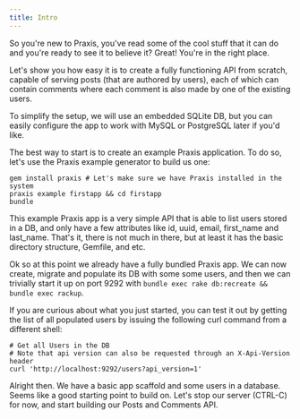 ```yaml
---
title: Intro
---
```

So you're new to Praxis, you've read some of the cool stuff that it can do and
you're ready to see it to believe it? Great! You're in the right place.

Let's show you how easy it is to create a fully functioning API from scratch, capable of serving posts (that are authored by users), each of which can contain comments where each comment is also made by one of the existing users.

To simplify the setup, we will use an embedded SQLite DB, but you can easily configure
the app to work with MySQL or PostgreSQL later if you'd like.

The best way to start is to create an example Praxis application. To do so, let's use the Praxis
example generator to build us one:

```shell
gem install praxis # Let's make sure we have Praxis installed in the system
praxis example firstapp && cd firstapp
bundle
```

This example Praxis app is a very simple API that is able to list users stored in a DB, and only have a few attributes like id, uuid, email, first_name and last_name. That's it, there is not much in there, but at least it has the basic directory structure, Gemfile, and etc.

Ok so at this point we already have a fully bundled Praxis app. We can now create, migrate and populate its DB with some some users, and then we can trivially start it up on port 9292 with `bundle exec rake db:recreate && bundle exec rackup`. 

If you are curious about what you just started, you can test it out by getting the list of all populated users by issuing the following curl command from a different shell:

```shell
# Get all Users in the DB
# Note that api version can also be requested through an X-Api-Version header
curl 'http://localhost:9292/users?api_version=1'
```

Alright then. We have a basic app scaffold and some users in a database. Seems like a good starting point to build on. Let's stop our server (CTRL-C) for now, and start building our Posts and Comments API.
